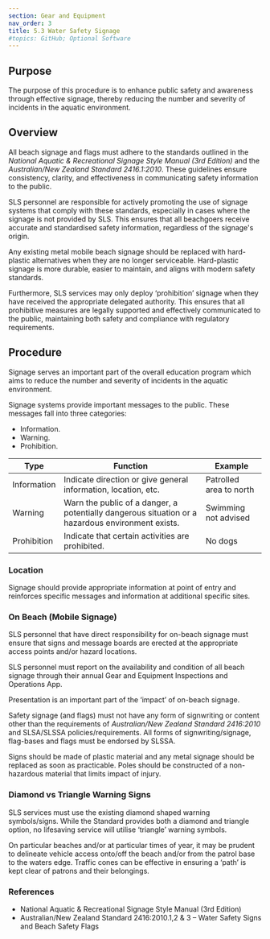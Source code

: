 ```yaml
---
section: Gear and Equipment
nav_order: 3
title: 5.3 Water Safety Signage
#topics: GitHub; Optional Software
---
```


## Purpose

The purpose of this procedure is to enhance public safety and awareness through effective signage, thereby reducing the number and severity of incidents in the aquatic environment.

## Overview

All beach signage and flags must adhere to the standards outlined in the _National Aquatic & Recreational Signage Style Manual (3rd Edition)_ and the _Australian/New Zealand Standard 2416.1:2010_. These guidelines ensure consistency, clarity, and effectiveness in communicating safety information to the public.

SLS personnel are responsible for actively promoting the use of signage systems that comply with these standards, especially in cases where the signage is not provided by SLS. This ensures that all beachgoers receive accurate and standardised safety information, regardless of the signage's origin.

Any existing metal mobile beach signage should be replaced with hard-plastic alternatives when they are no longer serviceable. Hard-plastic signage is more durable, easier to maintain, and aligns with modern safety standards.

Furthermore, SLS services may only deploy ‘prohibition’ signage when they have received the appropriate delegated authority. This ensures that all prohibitive measures are legally supported and effectively communicated to the public, maintaining both safety and compliance with regulatory requirements.

## Procedure

Signage serves an important part of the overall education program which aims to reduce the number and severity of incidents in the aquatic environment.

Signage systems provide important messages to the public. These messages fall into three categories:

- Information.
- Warning.
- Prohibition.

| **Type** | **Function** | **Example** |
| --- | --- | --- |
| Information | Indicate direction or give general information, location, etc. | Patrolled area to north |
| Warning | Warn the public of a danger, a potentially dangerous situation or a hazardous environment exists. | Swimming not advised |
| Prohibition | Indicate that certain activities are prohibited. | No dogs |

### Location

Signage should provide appropriate information at point of entry and reinforces specific messages and information at additional specific sites.

### On Beach (Mobile Signage)

SLS personnel that have direct responsibility for on-beach signage must ensure that signs and message boards are erected at the appropriate access points and/or hazard locations.

SLS personnel must report on the availability and condition of all beach signage through their annual Gear and Equipment Inspections and Operations App.

Presentation is an important part of the ‘impact’ of on-beach signage.

Safety signage (and flags) must not have any form of signwriting or content other than the requirements of _Australian/New Zealand Standard 2416:2010_ and SLSA/SLSSA policies/requirements. All forms of signwriting/signage, flag-bases and flags must be endorsed by SLSSA.

Signs should be made of plastic material and any metal signage should be replaced as soon as practicable. Poles should be constructed of a non-hazardous material that limits impact of injury.

### Diamond vs Triangle Warning Signs

SLS services must use the existing diamond shaped warning symbols/signs. While the Standard provides both a diamond and triangle option, no lifesaving service will utilise ‘triangle’ warning symbols.

On particular beaches and/or at particular times of year, it may be prudent to delineate vehicle access onto/off the beach and/or from the patrol base to the waters edge. Traffic cones can be effective in ensuring a ‘path’ is kept clear of patrons and their belongings.

### References

- National Aquatic & Recreational Signage Style Manual (3rd Edition)
- Australian/New Zealand Standard 2416:2010.1,2 & 3 – Water Safety Signs and Beach Safety Flags
